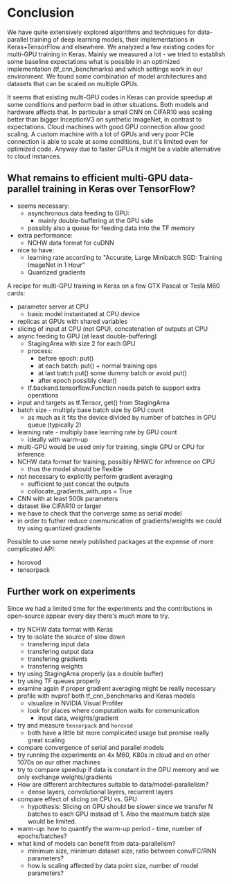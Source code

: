 # Conclusion

We have quite extensively explored algorithms and techniques for data-parallel training of deep learning models, their implementations in Keras+TensorFlow and elsewhere. We analyzed a few existing codes for multi-GPU training in Keras. Mainly we measured a lot - we tried to establish some baseline expectations what is possible in an optimized implementation (tf_cnn_benchmarks) and which settings work in our environment. We found some combination of model architectures and datasets that can be scaled on multiple GPUs.

It seems that existing multi-GPU codes in Keras can provide speedup at some conditions and perform bad in other situations. Both models and hardware affects that. In particular a small CNN on CIFAR10 was scaling better than bigger InceptionV3 on synthetic ImageNet, in contrast to expectations. Cloud machines with good GPU connection allow good scaling. A custom machine with a lot of GPUs and very poor PCIe connection is able to scale at some conditions, but it's limited even for optimized code. Anyway due to faster GPUs it might be a viable alternative to cloud instances.

## What remains to efficient multi-GPU data-parallel training in Keras over TensorFlow?

- seems necessary:
    - asynchronous data feeding to GPU:
        - mainly double-buffering at the GPU side
    - possibly also a queue for feeding data into the TF memory
- extra performance:
    - NCHW data format for cuDNN
- nice to have:
    - learning rate according to "Accurate, Large Minibatch SGD: Training ImageNet in 1 Hour"
    - Quantized gradients

A recipe for multi-GPU training in Keras on a few GTX Pascal or Tesla M60 cards:

- parameter server at CPU
    - basic model instantiated at CPU device
- replicas at GPUs with shared variables
- slicing of input at CPU (not GPU), concatenation of outputs at CPU
- async feeding to GPU (at least double-buffering)
    - StagingArea with size 2 for each GPU
    - process:
        - before epoch: put()
        - at each batch: put() + normal training ops
        - at last batch put() some dummy batch or avoid put()
        - after epoch possibly clear()
    - tf.backend.tensorflow.Function needs patch to support extra operations
- input and targets as tf.Tensor, get() from StagingArea
- batch size - multiply base batch size by GPU count
    - as much as it fits the device divided by number of batches in GPU queue (typically 2)
- learning rate - multiply base learning rate by GPU count
    - ideally with warm-up
- multi-GPU would be used only for training, single GPU or CPU for inference
- NCHW data format for training, possibly NHWC for inference on CPU
    - thus the model should be flexible
- not necessary to explicitly perform gradient averaging
    - sufficient to just concat the outputs
    - collocate_gradients_with_ops = True
- CNN with at least 500k parameters
- dataset like CIFAR10 or larger
- we have to check that the converge same as serial model
- in order to futher reduce communication of gradients/weights we could try using quantized gradients

Possible to use some newly published packages at the expense of more complicated API:

- horovod
- tensorpack

## Further work on experiments

Since we had a limited time for the experiments and the contributions in open-source appear every day there's much more to try.

- try NCHW data format with Keras
- try to isolate the source of slow down
    - transfering input data
    - transfering output data
    - transfering gradients
    - transfering weights
- try using StagingArea properly (as a double buffer)
- try using TF queues properly
- examine again if proper gradient averaging might be really necessary
- profile with nvprof both tf_cnn_benchmarks and Keras models
    - visualize in NVIDIA Visual Profiler
    - look for places where computation waits for communication
        - input data, weights/gradient
- try and measure `tensorpack` and `horovod`
    - both have a little bit more complicated usage but promise really great scaling
- compare convergence of serial and parallel models
- try running the experiments on 4x M60, K80s in cloud and on other 1070s on our other machines
- try to compare speedup if data is constant in the GPU memory and we only exchange weights/gradients
- How are different architectures suitable to data/model-parallelism?
    - dense layers, convolutional layers, recurrent layers
- compare effect of slicing on CPU vs. GPU
    - hypothesis: Slicing on GPU should be slower since we transfer N batches to each GPU instead of 1. Also the maximum batch size would be limited.
- warm-up: how to quantify the warm-up period - time, number of epochs/batches?
- what kind of models can benefit from data-parallelism?
    - minimum size, minimum dataset size, ratio between conv/FC/RNN parameters?
    - how is scaling affected by data point size, number of model parameters?
